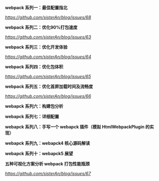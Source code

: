 **webpack 系列一：最佳配置指北**

*https://github.com/sisterAn/blog/issues/68*



**webpack 系列二：优化90%打包速度**

*https://github.com/sisterAn/blog/issues/63*



**webpack 系列三：优化开发体验**

*https://github.com/sisterAn/blog/issues/64*



**webpack 系列四：优化包体积**

*https://github.com/sisterAn/blog/issues/65*



**webpack 系列五：优化首屏加载时间及流畅度**

*https://github.com/sisterAn/blog/issues/66*



**webapck 系列六：构建包分析**





**webapck 系列七：详细配置**





**webapck 系列八：手写一个 webapck 插件（模拟 HtmlWebpackPlugin 的实现）**





**webapck 系列九：webapck4 核心源码解读**





**webapck 系列十：webapck5 展望**





**五种可视化方案分析 webpack 打包性能瓶颈**

*https://github.com/sisterAn/blog/issues/67*